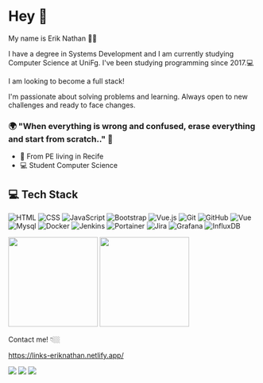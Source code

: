 # Hey 👋

My name is Erik Nathan 🧑🏽

I have a degree in Systems Development and I am currently studying Computer Science at UniFg. I've been studying programming since 2017.💻

I am looking to become a full stack!

I'm passionate about solving problems and learning. Always open to new challenges and ready to face changes.

### 🌍 "When everything is wrong and confused, erase everything and start from scratch.." 🧠

- 📍 From PE living in Recife
- 💻 Student Computer Science 

## 💻  Tech Stack 

![HTML](https://img.shields.io/badge/-HTML-333333?style=flat&logo=HTML5) ![CSS](https://img.shields.io/badge/-CSS-333333?style=flat&logo=CSS3&logoColor=1572B6) ![JavaScript](https://img.shields.io/badge/-JavaScript-333333?style=flat&logo=javascript) ![Bootstrap](https://img.shields.io/badge/-Bootstrap-333333?style=flat&logo=bootstrap)  ![Vue.js](https://img.shields.io/badge/-Vue.js-333333?style=flat&logo=Vue.js) ![Git](https://img.shields.io/badge/-Git-333333?style=flat&logo=git) ![GitHub](https://img.shields.io/badge/-GitHub-333333?style=flat&logo=github) ![Vue](https://img.shields.io/badge/-Figma-333333?style=flat&logo=Figma) ![Mysql](https://img.shields.io/badge/-Mysql-333333?style=flat&logo=Mysql) ![Docker](https://img.shields.io/badge/-Docker-333333?style=flat&logo=Docker) ![Jenkins](https://img.shields.io/badge/-Jenkins-333333?style=flat&logo=Jenkins) ![Portainer](https://img.shields.io/badge/-Portainer-333333?style=flat&logo=Portainer) ![Jira](https://img.shields.io/badge/-Jira-333333?style=flat&logo=Jira) ![Grafana](https://img.shields.io/badge/-Grafana-333333?style=flat&logo=Grafana) ![InfluxDB](https://img.shields.io/badge/-InfluxDB-333333?style=flat&logo=InfluxDB)

<span>
    <img height="180em" src="https://github-readme-stats.vercel.app/api?username=erik-nathan&show_icons=true&theme=dark&include_all_commits=true&count_private=true"/>
</span>

<span>
   <img height="180em" src="https://github-readme-stats.vercel.app/api/top-langs/?username=erik-nathan&layout=compact&langs_count=7&theme=dark"/>
</span>

Contact me! 👇🏼

https://links-eriknathan.netlify.app/
<div> 
  <a href="https://instagram.com/erik.coding" target="_blank"><img src="https://img.shields.io/badge/-Instagram-%23E4405F?style=for-the-badge&logo=instagram&logoColor=white" target="_blank"></a>
  <a href = "mailto:eriknathan.contato@gmail.com"><img src="https://img.shields.io/badge/-Gmail-%23333?style=for-the-badge&logo=gmail&logoColor=white" target="_blank"></a>
  <a href="https://www.linkedin.com/in/erik-nathan-827b6b203/" target="_blank"><img src="https://img.shields.io/badge/-LinkedIn-%230077B5?style=for-the-badge&logo=linkedin&logoColor=white" target="_blank"></a> 
